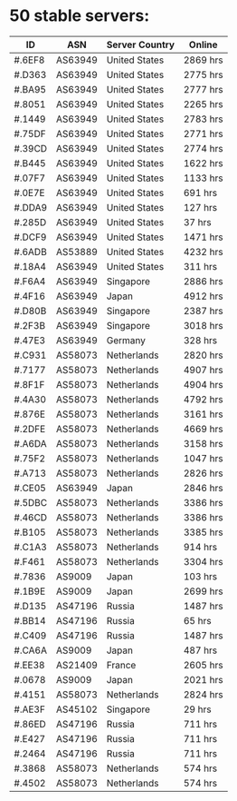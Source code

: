 # 50 stable servers:

| ID | ASN | Server Country | Online |
| ------ | ------ | ------ | ------ |
| #.6EF8 | AS63949 | United States | 2869 hrs |
| #.D363 | AS63949 | United States | 2775 hrs |
| #.BA95 | AS63949 | United States | 2777 hrs |
| #.8051 | AS63949 | United States | 2265 hrs |
| #.1449 | AS63949 | United States | 2783 hrs |
| #.75DF | AS63949 | United States | 2771 hrs |
| #.39CD | AS63949 | United States | 2774 hrs |
| #.B445 | AS63949 | United States | 1622 hrs |
| #.07F7 | AS63949 | United States | 1133 hrs |
| #.0E7E | AS63949 | United States | 691 hrs |
| #.DDA9 | AS63949 | United States | 127 hrs |
| #.285D | AS63949 | United States | 37 hrs |
| #.DCF9 | AS63949 | United States | 1471 hrs |
| #.6ADB | AS53889 | United States | 4232 hrs |
| #.18A4 | AS63949 | United States | 311 hrs |
| #.F6A4 | AS63949 | Singapore | 2886 hrs |
| #.4F16 | AS63949 | Japan | 4912 hrs |
| #.D80B | AS63949 | Singapore | 2387 hrs |
| #.2F3B | AS63949 | Singapore | 3018 hrs |
| #.47E3 | AS63949 | Germany | 328 hrs |
| #.C931 | AS58073 | Netherlands | 2820 hrs |
| #.7177 | AS58073 | Netherlands | 4907 hrs |
| #.8F1F | AS58073 | Netherlands | 4904 hrs |
| #.4A30 | AS58073 | Netherlands | 4792 hrs |
| #.876E | AS58073 | Netherlands | 3161 hrs |
| #.2DFE | AS58073 | Netherlands | 4669 hrs |
| #.A6DA | AS58073 | Netherlands | 3158 hrs |
| #.75F2 | AS58073 | Netherlands | 1047 hrs |
| #.A713 | AS58073 | Netherlands | 2826 hrs |
| #.CE05 | AS63949 | Japan | 2846 hrs |
| #.5DBC | AS58073 | Netherlands | 3386 hrs |
| #.46CD | AS58073 | Netherlands | 3386 hrs |
| #.B105 | AS58073 | Netherlands | 3385 hrs |
| #.C1A3 | AS58073 | Netherlands | 914 hrs |
| #.F461 | AS58073 | Netherlands | 3304 hrs |
| #.7836 | AS9009 | Japan | 103 hrs |
| #.1B9E | AS9009 | Japan | 2699 hrs |
| #.D135 | AS47196 | Russia | 1487 hrs |
| #.BB14 | AS47196 | Russia | 65 hrs |
| #.C409 | AS47196 | Russia | 1487 hrs |
| #.CA6A | AS9009 | Japan | 487 hrs |
| #.EE38 | AS21409 | France | 2605 hrs |
| #.0678 | AS9009 | Japan | 2021 hrs |
| #.4151 | AS58073 | Netherlands | 2824 hrs |
| #.AE3F | AS45102 | Singapore | 29 hrs |
| #.86ED | AS47196 | Russia | 711 hrs |
| #.E427 | AS47196 | Russia | 711 hrs |
| #.2464 | AS47196 | Russia | 711 hrs |
| #.3868 | AS58073 | Netherlands | 574 hrs |
| #.4502 | AS58073 | Netherlands | 574 hrs |

